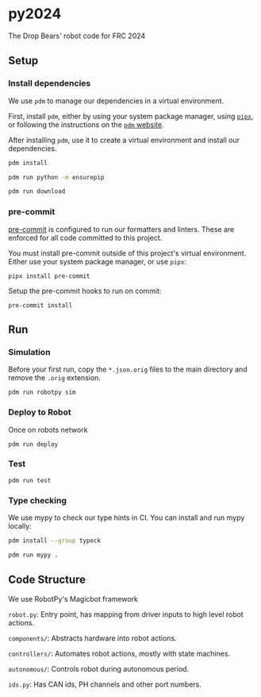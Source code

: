 # py2024

The Drop Bears' robot code for FRC 2024

## Setup

### Install dependencies

We use `pdm` to manage our dependencies in a virtual environment.

First, install `pdm`, either by using your system package manager, using [`pipx`][],
or following the instructions on the [`pdm` website][].

[`pipx`]: https://pipx.pypa.io
[`pdm` website]: https://pdm-project.org

After installing `pdm`, use it to create a virtual environment and install our dependencies.

```sh
pdm install
```

```sh
pdm run python -m ensurepip
```

```sh
pdm run download
```

### pre-commit

[pre-commit][] is configured to run our formatters and linters.
These are enforced for all code committed to this project.

You must install pre-commit outside of this project's virtual environment.
Either use your system package manager, or use `pipx`:

```
pipx install pre-commit
```

Setup the pre-commit hooks to run on commit:
```
pre-commit install
```

[pre-commit]: https://pre-commit.com

## Run

### Simulation

Before your first run, copy the `*.json.orig` files to the main directory and remove the `.orig` extension.

```
pdm run robotpy sim
```

### Deploy to Robot

Once on robots network

```
pdm run deploy
```

### Test

```
pdm run test
```

### Type checking

We use mypy to check our type hints in CI. You can install and run mypy locally:

```sh
pdm install --group typeck
```

```sh
pdm run mypy .
```

## Code Structure

We use RobotPy's Magicbot framework

`robot.py`: Entry point, has mapping from driver inputs to high level robot actions.

`components/`: Abstracts hardware into robot actions.

`controllers/`: Automates robot actions, mostly with state machines.

`autonomous/`: Controls robot during autonomous period.

`ids.py`: Has CAN ids, PH channels and other port numbers.
